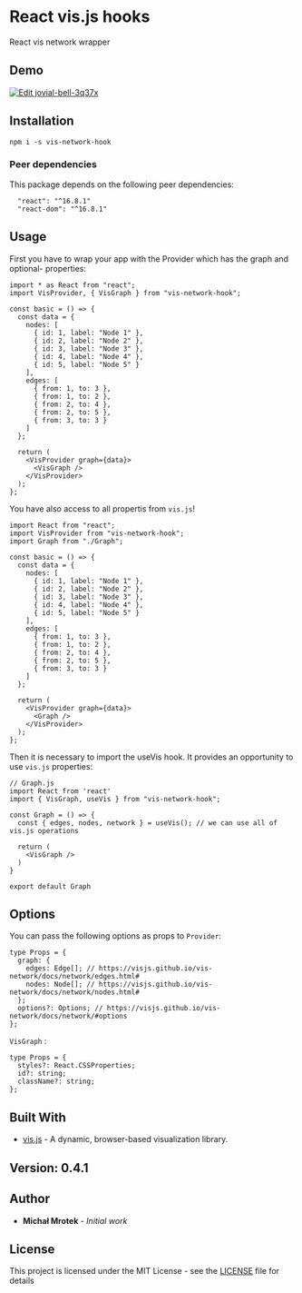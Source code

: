 # React vis.js hooks

React vis network wrapper

## Demo

[![Edit jovial-bell-3q37x](https://codesandbox.io/static/img/play-codesandbox.svg)](https://codesandbox.io/s/jovial-bell-3q37x?fontsize=14&hidenavigation=1&theme=dark)

## Installation

```
npm i -s vis-network-hook
```

### Peer dependencies

This package depends on the following peer dependencies:

```
  "react": "^16.8.1"
  "react-dom": "^16.8.1"
```

## Usage

First you have to wrap your app with the Provider which has the graph and optional- properties:

```
import * as React from "react";
import VisProvider, { VisGraph } from "vis-network-hook";

const basic = () => {
  const data = {
    nodes: [
      { id: 1, label: "Node 1" },
      { id: 2, label: "Node 2" },
      { id: 3, label: "Node 3" },
      { id: 4, label: "Node 4" },
      { id: 5, label: "Node 5" }
    ],
    edges: [
      { from: 1, to: 3 },
      { from: 1, to: 2 },
      { from: 2, to: 4 },
      { from: 2, to: 5 },
      { from: 3, to: 3 }
    ]
  };

  return (
    <VisProvider graph={data}>
      <VisGraph />
    </VisProvider>
  );
};
```

You have also access to all propertis from `vis.js`!

```
import React from "react";
import VisProvider from "vis-network-hook";
import Graph from "./Graph";

const basic = () => {
  const data = {
    nodes: [
      { id: 1, label: "Node 1" },
      { id: 2, label: "Node 2" },
      { id: 3, label: "Node 3" },
      { id: 4, label: "Node 4" },
      { id: 5, label: "Node 5" }
    ],
    edges: [
      { from: 1, to: 3 },
      { from: 1, to: 2 },
      { from: 2, to: 4 },
      { from: 2, to: 5 },
      { from: 3, to: 3 }
    ]
  };

  return (
    <VisProvider graph={data}>
      <Graph />
    </VisProvider>
  );
};
```

Then it is necessary to import the useVis hook. It provides an opportunity to use `vis.js` properties:

```
// Graph.js
import React from 'react'
import { VisGraph, useVis } from "vis-network-hook";

const Graph = () => {
  const { edges, nodes, network } = useVis(); // we can use all of vis.js operations

  return (
    <VisGraph />
  )
}

export default Graph
```

## Options

You can pass the following options as props to `Provider`:

```
type Props = {
  graph: {
    edges: Edge[]; // https://visjs.github.io/vis-network/docs/network/edges.html#
    nodes: Node[]; // https://visjs.github.io/vis-network/docs/network/nodes.html#
  };
  options?: Options; // https://visjs.github.io/vis-network/docs/network/#options
};
```

`VisGraph` :

```
type Props = {
  styles?: React.CSSProperties;
  id?: string;
  className?: string;
};
```

## Built With

- [vis.js](https://visjs.org/) - A dynamic, browser-based visualization library.

## Version: 0.4.1

## Author

- **Michał Mrotek** - _Initial work_

## License

This project is licensed under the MIT License - see the [LICENSE](LICENSE) file for details
